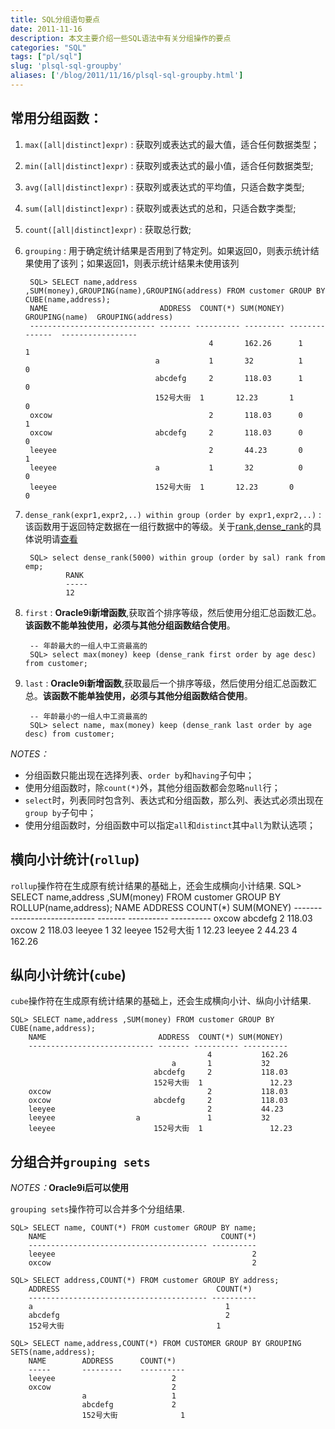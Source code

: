```yaml
---
title: SQL分组语句要点
date: 2011-11-16
description: 本文主要介绍一些SQL语法中有关分组操作的要点
categories: "SQL"
tags: ["pl/sql"]
slug: 'plsql-sql-groupby'
aliases: ['/blog/2011/11/16/plsql-sql-groupby.html']
---
```

 
## 常用分组函数：

1. `max([all|distinct]expr)` : 获取列或表达式的最大值，适合任何数据类型；
2. `min([all|distinct]expr)` : 获取列或表达式的最小值，适合任何数据类型;
3. `avg([all|distinct]expr)` : 获取列或表达式的平均值，只适合数字类型;
4. `sum([all|distinct]expr)` : 获取列或表达式的总和，只适合数字类型;
5. `count([all|distinct]expr)` : 获取总行数;
6. `grouping` : 用于确定统计结果是否用到了特定列。如果返回0，则表示统计结果使用了该列；如果返回1，则表示统计结果未使用该列
    
		SQL> SELECT name,address ,SUM(money),GROUPING(name),GROUPING(address) FROM customer GROUP BY CUBE(name,address);
		NAME                         ADDRESS  COUNT(*) SUM(MONEY) GROUPING(name)  GROUPING(address)
		---------------------------- ------- ---------- --------- --------------  -----------------
												4		162.26		1				1
									a		 	1		32			1				0
									abcdefg		2		118.03		1				0
									152号大街	1		12.23		1				0
		oxcow									2		118.03		0				1
		oxcow						abcdefg		2		118.03		0				0
		leeyee									2		44.23		0				1
		leeyee						a			1		32			0				0
		leeyee						152号大街	1		12.23		0				0
	
7. `dense_rank(expr1,expr2,..) within group (order by expr1,expr2,..)` : 该函数用于返回特定数据在一组行数据中的等级。关于[rank][],[dense_rank][]的具体说明请[查看](http://blog.csdn.net/baoqiangwang/article/details/4712481)
	
		SQL> select dense_rank(5000) within group (order by sal) rank from emp;
				RANK
				-----
				12

8. `first` : **Oracle9i新增函数**,获取首个排序等级，然后使用分组汇总函数汇总。**该函数不能单独使用，必须与其他分组函数结合使用**。

        -- 年龄最大的一组人中工资最高的
        SQL> select max(money) keep (dense_rank first order by age desc) from customer;

9. `last` : **Oracle9i新增函数**,获取最后一个排序等级，然后使用分组汇总函数汇总。**该函数不能单独使用，必须与其他分组函数结合使用**。
	
        -- 年龄最小的一组人中工资最高的
        SQL> select name, max(money) keep (dense_rank last order by age desc) from customer;


<span class="label label-important"><em>NOTES：</em></span>

+ 分组函数只能出现在选择列表、`order by`和`having`子句中；
+ 使用分组函数时，除`count(*)`外，其他分组函数都会忽略`null`行；
+ `select`时，列表同时包含列、表达式和分组函数，那么列、表达式必须出现在`group by`子句中；
+ 使用分组函数时，分组函数中可以指定`all`和`distinct`其中`all`为默认选项；


## 横向小计统计(`rollup`)
	
`rollup`操作符在生成原有统计结果的基础上，还会生成横向小计结果.
	SQL> SELECT name,address ,SUM(money) FROM customer GROUP BY ROLLUP(name,address);
		NAME                         ADDRESS  COUNT(*) SUM(MONEY)
		---------------------------- ------- ---------- ----------
		oxcow						abcdefg			2				118.03
		oxcow										2				118.03
		leeyee										1				32
		leeyee						152号大街		1				12.23
		leeyee										2				44.23
													4				162.26
## 纵向小计统计(`cube`)

`cube`操作符在生成原有统计结果的基础上，还会生成横向小计、纵向小计结果.

	SQL> SELECT name,address ,SUM(money) FROM customer GROUP BY CUBE(name,address);
		NAME                         ADDRESS  COUNT(*) SUM(MONEY)
		---------------------------- ------- ---------- ----------
												4			162.26
										a		1			32
									abcdefg		2			118.03
									152号大街	1				12.23
		oxcow									2			118.03
		oxcow						abcdefg		2			118.03
		leeyee									2			44.23
		leeyee					a				1			32
		leeyee						152号大街	1				12.23

## 分组合并`grouping sets`

<span class="label label-important"><em>NOTES：</em></span>**Oracle9i后可以使用**

`grouping sets`操作符可以合并多个分组结果.

	SQL> SELECT name, COUNT(*) FROM customer GROUP BY name;
		NAME                                       COUNT(*)
		---------------------------------------- ----------
		leeyee                                            2
		oxcow                                             2
		
	SQL> SELECT address,COUNT(*) FROM customer GROUP BY address;
		ADDRESS                                   COUNT(*)
		---------------------------------------- ----------
		a											1
		abcdefg										2
		152号大街									1
		
	SQL> SELECT name,address,COUNT(*) FROM CUSTOMER GROUP BY GROUPING SETS(name,address);
		NAME 		ADDRESS      COUNT(*)
		-----		---------    ----------  
		leeyee							2
		oxcow							2
					a					1
					abcdefg				2
					152号大街				1

[rank]: http://docs.oracle.com/cd/B19306_01/server.102/b14200/functions123.htm "rank"
[dense_rank]: http://docs.oracle.com/cd/B19306_01/server.102/b14200/functions043.htm "dense_rank"